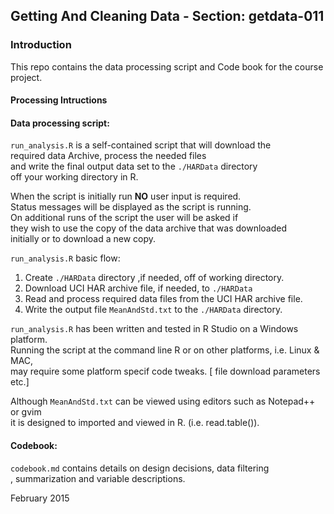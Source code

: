 
## Getting And Cleaning Data  - Section: getdata-011


### Introduction

This repo contains the data processing script and Code book for the course project.

#### Processing Intructions
#### Data processing script:
`run_analysis.R` is a self-contained script that will download the  
required data Archive, process the needed files  
and write the final output data set to the `./HARData` directory  
off your working directory in R.

When the script is initially run **NO** user input is required.  
Status messages will be displayed as the script is running.  
On additional runs of the script the user will be asked if  
they wish to use the copy of the data archive that was downloaded  
initially or to download a new copy.


`run_analysis.R` basic flow:

1. Create `./HARData` directory ,if needed, off of working directory.
2. Download UCI HAR archive file, if needed, to  `./HARData`
3. Read and process required data files from the UCI HAR archive file.
4. Write the output file `MeanAndStd.txt` to the `./HARData` directory.


`run_analysis.R` has been written and tested in R Studio on a Windows platform.  
Running the script at the command line R or on other platforms, i.e. Linux & MAC,  
may require some platform specif code tweaks. [ file download parameters etc.]

Although `MeanAndStd.txt` can be viewed using editors such as Notepad++ or gvim  
it is designed to imported and viewed in R. (i.e. read.table()).

#### Codebook:

`codebook.md` contains details on design decisions, data filtering  
, summarization and variable descriptions.


February 2015
